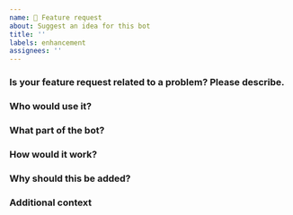 ```yaml
---
name: 🚀 Feature request
about: Suggest an idea for this bot
title: ''
labels: enhancement
assignees: ''
---
```


### Is your feature request related to a problem? Please describe.
<!-- A clear and concise description of what the problem is. -->

### Who would use it?
<!-- The use case for this feature. -->

### What part of the bot?
<!-- i.e. Initiative, dice roller, general functionality, commands aliasing. -->

### How would it work?
<!-- This is where you put the syntax/command. -->

### Why should this be added?
<!-- Justify why you think it'd help others. -->

### Additional context
<!-- Add any other context or screenshots about the feature request here. -->